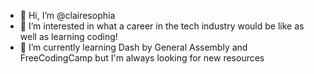 - 👋 Hi, I’m @clairesophia
- 👀 I’m interested in what a career in the tech industry would be like as well as learning coding!
- 🌱 I’m currently learning Dash by General Assembly and FreeCodingCamp but I'm always looking for new resources

<!---
clairesophia/clairesophia is a ✨ special ✨ repository because its `README.md` (this file) appears on your GitHub profile.
You can click the Preview link to take a look at your changes.
--->
